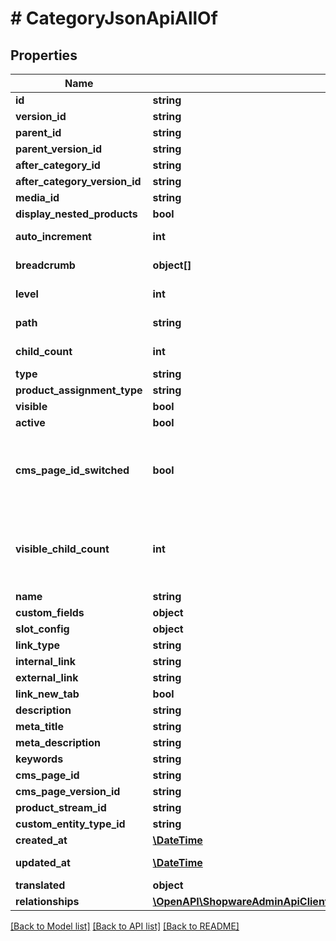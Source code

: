 # # CategoryJsonApiAllOf

## Properties

Name | Type | Description | Notes
------------ | ------------- | ------------- | -------------
**id** | **string** |  | [optional]
**version_id** | **string** |  | [optional]
**parent_id** | **string** |  | [optional]
**parent_version_id** | **string** |  | [optional]
**after_category_id** | **string** |  | [optional]
**after_category_version_id** | **string** |  | [optional]
**media_id** | **string** |  | [optional]
**display_nested_products** | **bool** |  |
**auto_increment** | **int** |  | [optional] [readonly]
**breadcrumb** | **object[]** |  | [optional] [readonly]
**level** | **int** |  | [optional] [readonly]
**path** | **string** |  | [optional] [readonly]
**child_count** | **int** |  | [optional] [readonly]
**type** | **string** |  |
**product_assignment_type** | **string** |  |
**visible** | **bool** |  | [optional]
**active** | **bool** |  | [optional]
**cms_page_id_switched** | **bool** | Runtime field, cannot be used as part of the criteria. | [optional]
**visible_child_count** | **int** | Runtime field, cannot be used as part of the criteria. | [optional]
**name** | **string** |  |
**custom_fields** | **object** |  | [optional]
**slot_config** | **object** |  | [optional]
**link_type** | **string** |  | [optional]
**internal_link** | **string** |  | [optional]
**external_link** | **string** |  | [optional]
**link_new_tab** | **bool** |  | [optional]
**description** | **string** |  | [optional]
**meta_title** | **string** |  | [optional]
**meta_description** | **string** |  | [optional]
**keywords** | **string** |  | [optional]
**cms_page_id** | **string** |  | [optional]
**cms_page_version_id** | **string** |  | [optional]
**product_stream_id** | **string** |  | [optional]
**custom_entity_type_id** | **string** |  | [optional]
**created_at** | [**\DateTime**](\DateTime.md) |  | [readonly]
**updated_at** | [**\DateTime**](\DateTime.md) |  | [optional] [readonly]
**translated** | **object** |  | [optional]
**relationships** | [**\OpenAPI\ShopwareAdminApiClient\Model\CategoryJsonApiAllOfRelationships**](CategoryJsonApiAllOfRelationships.md) |  | [optional]

[[Back to Model list]](../../README.md#models) [[Back to API list]](../../README.md#endpoints) [[Back to README]](../../README.md)
